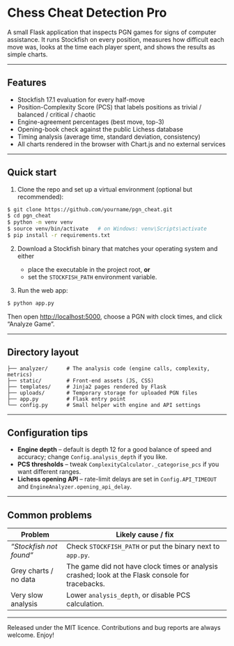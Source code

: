 # Chess Cheat Detection Pro

A small Flask application that inspects PGN games for signs of computer assistance.  It runs Stockfish on every position, measures how difficult each move was, looks at the time each player spent, and shows the results as simple charts.

---

## Features

* Stockfish 17.1 evaluation for every half-move
* Position-Complexity Score (PCS) that labels positions as trivial / balanced / critical / chaotic
* Engine-agreement percentages (best move, top-3)
* Opening-book check against the public Lichess database
* Timing analysis (average time, standard deviation, consistency)
* All charts rendered in the browser with Chart.js and no external services

---

## Quick start

1. Clone the repo and set up a virtual environment (optional but recommended):
```bash
$ git clone https://github.com/yourname/pgn_cheat.git
$ cd pgn_cheat
$ python -m venv venv
$ source venv/bin/activate   # on Windows: venv\Scripts\activate
$ pip install -r requirements.txt
```

2. Download a Stockfish binary that matches your operating system and either
   * place the executable in the project root, **or**
   * set the `STOCKFISH_PATH` environment variable.

3. Run the web app:
```bash
$ python app.py
```
Then open <http://localhost:5000>, choose a PGN with clock times, and click “Analyze Game”.

---

## Directory layout
```
├── analyzer/      # The analysis code (engine calls, complexity, metrics)
├── static/        # Front-end assets (JS, CSS)
├── templates/     # Jinja2 pages rendered by Flask
├── uploads/       # Temporary storage for uploaded PGN files
├── app.py         # Flask entry point
└── config.py      # Small helper with engine and API settings
```

---

## Configuration tips

* **Engine depth** – default is depth 12 for a good balance of speed and accuracy; change `Config.analysis_depth` if you like.
* **PCS thresholds** – tweak `ComplexityCalculator._categorise_pcs` if you want different ranges.
* **Lichess opening API** – rate-limit delays are set in `Config.API_TIMEOUT` and `EngineAnalyzer.opening_api_delay`.

---

## Common problems

| Problem | Likely cause / fix |
|---------|--------------------|
| *“Stockfish not found”* | Check `STOCKFISH_PATH` or put the binary next to `app.py`. |
| Grey charts / no data | The game did not have clock times or analysis crashed; look at the Flask console for tracebacks. |
| Very slow analysis | Lower `analysis_depth`, or disable PCS calculation. |

---

Released under the MIT licence.  Contributions and bug reports are always welcome.  Enjoy!
